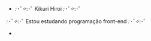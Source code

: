 - *:･ﾟ✧*:･ﾟ Kikuri Hiroi *:･ﾟ✧*:･ﾟ

*:･ﾟ✧*:･ﾟ Estou estudando programação front-end *:･ﾟ✧*:･ﾟ

- <img align="center" alt="" src="https://github.com/user-attachments/assets/d5b43a09-756f-4c4c-bbc0-669cd25a03f9">
